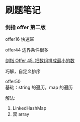 # 刷题笔记

### 剑指 offer 第二版

offer16 快速幂

offer44 边界条件很多

[剑指 Offer 45. 把数组排成最小的数](https://leetcode-cn.com/problems/ba-shu-zu-pai-cheng-zui-xiao-de-shu-lcof/)

巧解，自定义排序

offer50  
基础：string 的遍历，map 的遍历

解法:
1. LinkedHashMap
2. 双 array